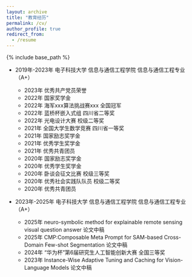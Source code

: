 ```yaml
---
layout: archive
title: "教育经历"
permalink: /cv/
author_profile: true
redirect_from:
  - /resume
---
```


{% include base_path %}

* 2019年-2023年 电子科技大学 信息与通信工程学院 信息与通信工程专业（A+）
    * 2023年 优秀共产党员荣誉
    * 2022年 国家奖学金
    * 2022年 海军xxx算法挑战赛xxx 全国冠军
    * 2022年 蓝桥杯嵌入式组 四川省二等奖
    * 2022年 光电设计大赛 校级二等奖
    * 2021年 全国大学生数学竞赛 四川省一等奖
    * 2021年 国家励志奖学金
    * 2021年 优秀学生奖学金
    * 2021年 优秀共青团员
    * 2020年 国家励志奖学金
    * 2020年 优秀学生奖学金
    * 2020年 卧谈会征文比赛 校级三等奖
    * 2020年 优秀社会实践队队员 校级二等奖
    * 2020年 优秀共青团员

* 2023年-2025年 电子科技大学 信息与通信工程学院 信息与通信工程专业（A+）
    * 2025年 neuro-symbolic method for explainable remote sensing visual question answer 论文中稿
    * 2025年 CMP:Composable Meta Prompt for SAM-based Cross-Domain Few-shot Segmentation 论文中稿
    * 2024年 “华为杯”第6届研究生人工智能创新大赛 全国三等奖
    * 2023年 Instance-Wise Adaptive Tuning and Caching for Vision-Language Models 论文中稿


